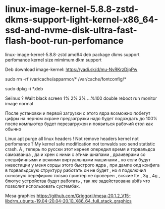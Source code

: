 # linux-image-kernel-5.8.8-zstd-dkms-support-light-kernel-x86_64-ssd-and-nvme-disk-ultra-fast-flash-boot-run-perfomance
linux-image-kernel-5.8.8-zstd amd64 deb package dkms support perfomance kernel size mimimum dkm support 

Deb download image-kernel: https://yadi.sk/d/mu-NvRKrzDjpPw

sudo rm -rf /var/cache/apparmor/* /var/cache/fontconfig/*

sudo dpkg -i *.deb

Selinux ? Wailt black screen 1% 2% 3% ...%100 double reboot run monitor image normal

После установки и первой загрузки с этого ядра возможно побегут цифры на черном экране предзагрузки надо будет 
подождать до 100% после компьютер будет перезагружен и появиться рабочий стол как обычно

Linux apt purge all linux headers ! Not remove headers kernel not perfomance ? My kernel safe modification not torwalds seo send statistic crash. А , теперь по русски этот кернел опередил время и торвальдса самозванца , да и хрен с ними с этими шнапами , драиверами со специфичными и всякими виртуальными машинами , но если будут инвестиции у меня сорцы этого быстрого ядра , при дампе олд конфига в торвальдскую структуру работать он не будет , но я подключил основную перефирию только принтер не проверен , всякие lte , 3g , 4g , блютус устройства будут работать , так же задействована ubifs что позволит использовать сустембак. 

Mesa graphics https://github.com/Griggorii/mesa-20.1.2_V15-libdrm_ubuntu-19.04-20.04-20.10_X86_64_full_stack_graphics
